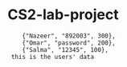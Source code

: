 ﻿# CS2-lab-project
        {"Nazeer", "892003", 300},
        {"Omar", "password", 200},
        {"Salma", "12345", 100},
     this is the users' data
